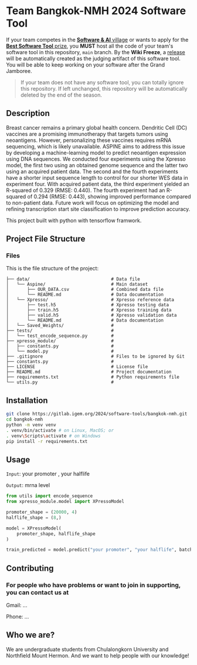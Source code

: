 # Team Bangkok-NMH 2024 Software Tool

If your team competes in the [**Software & AI** village](https://competition.igem.org/participation/villages) or wants to
apply for the [**Best Software Tool** prize](https://competition.igem.org/judging/awards), you **MUST** host all the
code of your team's software tool in this repository, `main` branch. By the **Wiki Freeze**, a
[release](https://docs.gitlab.com/ee/user/project/releases/) will be automatically created as the judging artifact of
this software tool. You will be able to keep working on your software after the Grand Jamboree.

> If your team does not have any software tool, you can totally ignore this repository. If left unchanged, this
repository will be automatically deleted by the end of the season.



## Description
Breast cancer remains a primary global health concern. Dendritic Cell (DC) vaccines are a promising immunotherapy that targets tumors using neoantigens. However, personalizing these vaccines requires mRNA sequencing, which is likely unavailable. ASPINE aims to address this issue by developing a machine-learning model to predict neoantigen expression using DNA sequences. We conducted four experiments using the Xpresso model, the first two using an obtained genome sequence and the latter two using an acquired patient data. The second and the fourth experiments have a shorter input sequence length to control for our shorter WES data in experiment four. With acquired patient data, the third experiment yielded an R-squared of 0.329 (RMSE: 0.440). The fourth experiment had an R-squared of 0.294 (RMSE: 0.443), showing improved performance compared to non-patient data. Future work will focus on optimizing the model and refining transcription start site classification to improve prediction accuracy.

This project built with python with tensorflow framwork.

## Project File Structure
### Files
This is the file structure of the project:
```
├── data/                               # Data file
│   └── Aspine/                         # Main dataset
│       ├── OUR_DATA.csv                # Combined data file
│       └── README.md                   # Data documentation
│   └── Xpresso/                        # Xpresso reference data
│       ├── test.h5                     # Xpresso testing data
│       ├── train.h5                    # Xpresso training data
│       ├── valid.h5                    # Xpresso validation data
│       └── README.md                   # Data documentation
│   └── Saved_Weights/                  #
├── tests/                              #
│   └── test_encode_sequence.py         #
├── xpresso_module/                     #
│   ├── constants.py                    #
│   └── model.py                        #
├── .gitignore                          # Files to be ignored by Git
├── constants.py                        #
├── LICENSE                             # License file
├── README.md                           # Project documentation
├── requirements.txt                    # Python requirements file
└── utils.py                            #
```


## Installation
```bash
git clone https://gitlab.igem.org/2024/software-tools/bangkok-nmh.git
cd bangkok-nmh
python -m venv venv
. venv/bin/activate # on Linux, MacOS; or
. venv\Scripts\activate # on Windows
pip install -r requirements.txt
```

## Usage
`Input`: your promoter , your halflife

`Output`: mrna level
```python
from utils import encode_sequence
from xpresso_module.model import XPressoModel

promoter_shape = (20000, 4)
halflife_shape = (8,)

model = XPressoModel(
    promoter_shape, halflife_shape
)

train_predicted = model.predict("your promoter", "your halflife", batch_size=64).flatten()
```

## Contributing
### For people who have problems or want to join in supporting, you can contact us at

Gmail: ...

Phone: ...

## Who we are?
We are undergraduate students from Chulalongkorn University and Northfield Mount Hermon. And we want to help people with our knowledge!
